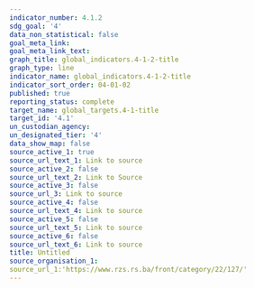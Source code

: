 ```yaml
---
indicator_number: 4.1.2
sdg_goal: '4' 
data_non_statistical: false 
goal_meta_link: 
goal_meta_link_text: 
graph_title: global_indicators.4-1-2-title 
graph_type: line 
indicator_name: global_indicators.4-1-2-title 
indicator_sort_order: 04-01-02 
published: true 
reporting_status: complete 
target_name: global_targets.4-1-title 
target_id: '4.1' 
un_custodian_agency: 
un_designated_tier: '4' 
data_show_map: false 
source_active_1: true 
source_url_text_1: Link to source 
source_active_2: false 
source_url_text_2: Link to Source 
source_active_3: false 
source_url_3: Link to source 
source_active_4: false 
source_url_text_4: Link to source 
source_active_5: false 
source_url_text_5: Link to source 
source_active_6: false 
source_url_text_6: Link to source 
title: Untitled 
source_organisation_1: 
source_url_1:'https://www.rzs.rs.ba/front/category/22/127/'
---
```


